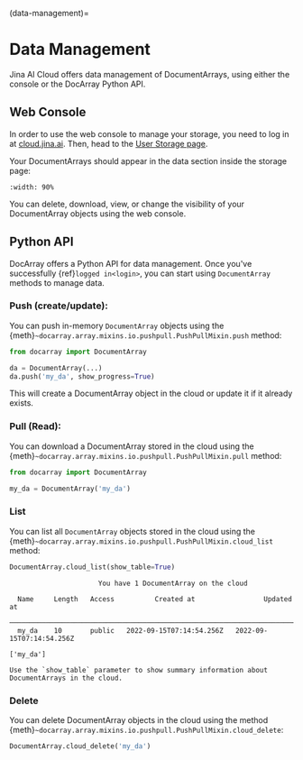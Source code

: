 (data-management)=
# Data Management
Jina AI Cloud offers data management of DocumentArrays, using either the console or the DocArray Python API.

## Web Console
In order to use the web console to manage your storage, you need to log in at [cloud.jina.ai](https://cloud.jina.ai).
Then, head to the [User Storage page](https://cloud.jina.ai/user/storage).

Your DocumentArrays should appear in the data section inside the storage page:
```{figure} user-storage-page.png
:width: 90%
```

You can delete, download, view, or change the visibility of your DocumentArray objects using the web console.


## Python API
DocArray offers a Python API for data management.
Once you've successfully {ref}`logged in<login>`, you can start using `DocumentArray` methods to manage data.

### Push (create/update):
You can push in-memory `DocumentArray` objects using the {meth}`~docarray.array.mixins.io.pushpull.PushPullMixin.push` method:
```python
from docarray import DocumentArray

da = DocumentArray(...)
da.push('my_da', show_progress=True)
```
This will create a DocumentArray object in the cloud or update it if it already exists.

### Pull (Read):
You can download a DocumentArray stored in the cloud using the {meth}`~docarray.array.mixins.io.pushpull.PushPullMixin.pull` method:
```python
from docarray import DocumentArray

my_da = DocumentArray('my_da')
```

### List
You can list all `DocumentArray` objects stored in the cloud using the {meth}`~docarray.array.mixins.io.pushpull.PushPullMixin.cloud_list` method: 
```python
DocumentArray.cloud_list(show_table=True)
```

```text
                      You have 1 DocumentArray on the cloud                       
                                                                                  
  Name     Length   Access          Created at                 Updated at         
 ──────────────────────────────────────────────────────────────────────────────── 
  my_da    10       public   2022-09-15T07:14:54.256Z   2022-09-15T07:14:54.256Z  
                                                                                  
['my_da']
```

```{tip}
Use the `show_table` parameter to show summary information about DocumentArrays in the cloud.
```

### Delete

You can delete DocumentArray objects in the cloud using the method {meth}`~docarray.array.mixins.io.pushpull.PushPullMixin.cloud_delete`:
```python
DocumentArray.cloud_delete('my_da')
```
